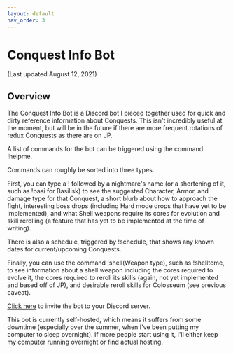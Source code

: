 ```yaml
---
layout: default
nav_order: 3
---
```


# Conquest Info Bot
(Last updated August 12, 2021)

## Overview

The Conquest Info Bot is a Discord bot I pieced together used for quick and dirty reference information about Conquests. This isn't incredibly useful at the moment, but will be in the future if there are more frequent rotations of redux Conquests as there are on JP. 

A list of commands for the bot can be triggered using the command !helpme. 

Commands can roughly be sorted into three types.

First, you can type a ! followed by a nightmare's name (or a shortening of it, such as !basi for Basilisk) to see the suggested Character, Armor, and damage type for that Conquest, a short blurb about how to approach the fight, interesting boss drops (including Hard mode drops that have yet to be implemented), and what Shell weapons require its cores for evolution and skill rerolling (a feature that has yet to be implemented at the time of writing). 

There is also a schedule, triggered by !schedule, that shows any known dates for current/upcoming Conquests.

Finally, you can use the command !shell(Weapon type), such as !shelltome, to see information about a shell weapon including the cores required to evolve it, the cores required to reroll its skills (again, not yet implemented and based off of JP), and desirable reroll skills for Colosseum (see previous caveat). 

[Click here](https://discord.com/api/oauth2/authorize?client_id=828905199279800320&permissions=2048&scope=bot) to invite the bot to your Discord server.

This bot is currently self-hosted, which means it suffers from some downtime (especially over the summer, when I've been putting my computer to sleep overnight). If more people start using it, I'll either keep my computer running overnight or find actual hosting.